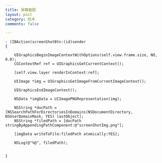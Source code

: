 ```yaml
---
title: 屏幕截图
layout: post
category: 技术
comments: false

---
```







	- (IBAction)screenShotBtn:(id)sender
	{
	    
	    UIGraphicsBeginImageContextWithOptions(self.view.frame.size, NO, 0.0);
	    CGContextRef ref = UIGraphicsGetCurrentContext();
	    
	    [self.view.layer renderInContext:ref];
	    
	    UIImage *img = UIGraphicsGetImageFromCurrentImageContext();
	    
	    UIGraphicsEndImageContext();
	    
	    NSData *imgData = UIImagePNGRepresentation(img);
	    
	    NSString *docPath = [NSSearchPathForDirectoriesInDomains(NSDocumentDirectory, NSUserDomainMask, YES) lastObject];
	    NSString *filedPath = [docPath stringByAppendingPathComponent:@"screenShotImg.png"];
	    
	    [imgData writeToFile:filedPath atomically:YES];
	    
	    NSLog(@"%@", filedPath);
	    
	    
	}
